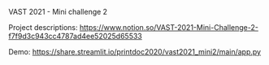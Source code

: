 VAST 2021 - Mini challenge 2

Project descriptions: https://www.notion.so/VAST-2021-Mini-Challenge-2-f7f9d3c943cc4787ad4ee52025d65533


Demo: https://share.streamlit.io/printdoc2020/vast2021_mini2/main/app.py
